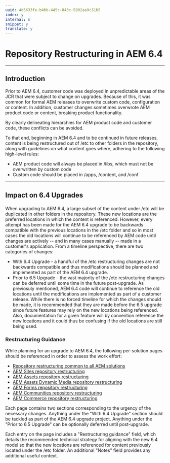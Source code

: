 ```yaml
---
uuid: 4d5633fe-b4bb-445c-843c-5802aa9c31b5
index: y
internal: n
snippet: y
translate: y
---
```


# Repository Restructuring in AEM 6.4

---

## Introduction
Prior to AEM 6.4, customer code was deployed in unpredictable areas of the JCR that were subject to change on upgrades. Because of this, it was common for formal AEM releases to overwrite custom code, configuration or content. In addition, customer changes sometimes overwrote AEM product code or content, breaking product functionality.

By clearly delineating hierarchies for AEM product code and customer code, these conflicts can be avoided.

To that end, beginning in AEM 6.4 and to be continued in future releases, content is being restructured out of /etc to other folders in the repository, along with guidelines on what content goes where, adhering to the following high-level rules:

* AEM product code will always be placed in /libs, which must not be overwritten by custom code
* Custom code should be placed in /apps, /content, and /conf

---

## <p>Impact on 6.4 Upgrades</p>
When upgrading to AEM 6.4, a large subset of the content under /etc will be duplicated in other folders in the repository. These new locations are the preferred locations in which the content is referenced. However, every attempt has been made for the AEM 6.4 upgrade to be backwards compatible with the previous locations in the /etc folder and so in most cases the old locations will continue to be referenced by AEM code until changes are actively -- and in many cases manually -- made in a customer's application. From a timeline perspective, there are two categories of changes:

* With 6.4 Upgrade - a handful of the /etc restructuring changes are not backwards compatible and thus modifications should be planned and implemented as part of the AEM 6.4 upgrade.
* Prior to 6.5 Upgrade - the vast majority of the /etc restructuring changes can be deferred until some time in the future post-upgrade. As previosuly mentioned, AEM 6.4 code will continue to reference the old locations until the modifications are implemented as part of a customer release. While there is no forced timeline for which the changes should be made, it is recommended that they are made before the 6.5 upgrade since future features may rely on the new locations being referenced. Also, documentation for a given feature will by convention reference the new locations and it could thus be confusing if the old locations are still being used.

### Restructuring Guidance
While planning for an upgrade to AEM 6.4, the following per-solution pages should be referenced in order to assess the work effort:

* [Repository restructuring common to all AEM solutions](all-repository-restructuring-in-aem-6-4.md)
* [AEM Sites repository restructuring](sites-repository-restructuring-in-aem-6-4.md)
* [AEM Assets repository restructuring](assets-repository-restructuring-in-aem-6-4.md)
* [AEM Assets Dynamic Media repository restructuring](dynamicmedia-repository-restructuring-in-aem-6-4.md)
* [AEM Forms repository restructuring](forms-repository-restructuring-in-aem-6-4.md)
* [AEM Communities repository restructuring](communities-repository-restructuring-in-aem-6-4.md)
* [AEM Commerce repository restructuring](ecommerce-repository-restructuring-in-aem-6-4.md)

Each page contains two sections corresponding to the urgency of the necessary changes. Anything under the "With 6.4 Upgrade" section should be tackled as part of the AEM 6.4 upgrade project. Anything under the "Prior to 6.5 Upgrade" can be optionally deferred until post-upgrade.

Each entry on the page includes a "Restructuring guidance" field, which details the recommended technical strategy for aligning with the new 6.4  model so that the new locations are referenced for content previously located under the /etc folder. An additional "Notes" field provides any additional useful context.

